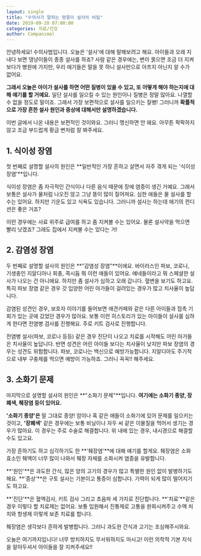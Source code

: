```yaml
---
layout: single
title: "수의사가 말하는 멍뭉이 설사의 비밀"
date: 2019-09-10 07:00:00
categories: 의료/건강
author: Companimal
---
```


안녕하세요! 수의사범입니다. 오늘은 '설사'에 대해 말해보려고 해요. 아이들과 오래 지내다 보면 댕냥이들이 종종 설사를 하죠? 사람 같은 경우에는, 변이 묽으면 조금 더 지켜보다가 병원에 가지만, 우리 애기들은 말을 못 하니 설사만으로 아프지 아닌지 알 수가 없어요.

**그래서 오늘은 아이가 설사를 하면 어떤 질병이 있을 수 있고, 또 어떻게 해야 하는지에 대해 얘기를 할 거예요.** 일단 설사를 일으킬 수 있는 원인이나 질병은 정말 많아요. 나열할 수 없을 정도로 말이죠. 그래서 가장 보편적으로 설사를 일으키는 질병! 그러니까 **확률적으로 가장 흔한 설사 원인과 증상에 대해서만 설명하겠습니다.**

이번 글에서 나온 내용은 보편적인 것이와요. 그러니 맹신하면 안 돼요. 아무튼 팍팍하지 않고 조금 부드럽게 황금 변처럼 잘 봐주세요.

## 1. 식이성 장염

첫 번째로 설명할 설사의 원인은 **일반적인 가장 흔하고 살면서 자주 겪게 되는 '식이성 장염'**입니다.

식이성 장염은 좀 자극적인 간식이나 다른 음식 때문에 장에 염증이 생긴 거예요. 그래서 보통은 설사가 물처럼 나오진 않고 그냥 똥이 많이 질어져요. 심한 애들은 물 설사를 할 수는 있어요. 하지만 기운도 있고 식욕도 있습니다. 그러니까 설사는 하는데 애기의 컨디션은 좋은 거죠?

이런 경우에는 사료 위주로 급여를 하고 좀 지켜볼 수는 있어요. 물론 설사약을 먹으면 빨리 낫겠죠? 그래도 집에서 지켜볼 수는 있다는 거!

## 2. 감염성 장염

두 번째로 설명할 설사의 원인은 **"감염성 장염"**이에요. 바이러스인 파보, 코로나, 기생충인 지알디아나 회충, 콕시듐 뭐 이런 애들이 있어요. 얘네들이라고 뭐 스페셜한 설사가 나오는 건 아니에요. 하지만 좀 설사가 심하고 오래 갑니다. 혈변을 보기도 하고요. 특히 파보 장염 같은 경우 갓 입양한 어린 아가들이 걸려있는 경우가 많고 치사율이 높답니다.

감염된 성견인 경우, 보호자 이야기를 들어보면 애견카페와 같은 다른 아이들과 접촉 기회가 있는 곳에 갔었던 경우가 많아요. 보통 이런 히스토리가 있는 아이들이 설사를 심하게 한다면 전염병 검사를 진행해요. 주로 키트 검사로 진행합니다.

전염병 설사(파보, 코로나 등등) 같은 경우 진단이 나오고 치료를 시작해도 어린 아가들은 치사율이 높답니다. 반면 성견은 어린 아이들 보다는 치사율이 낮지만 파보 장염의 경우는 성견도 위험합니다. 파보, 코로나는 백신으로 예방가능합니다. 지알디아도 주기적으로 내부 구충제를 먹으면 예방이 가능하죠. 그러니 꼭꼭!! 해주세요.

## 3. 소화기 문제

마지막으로 설명할 설사의 원인은 **"소화기 문제"**입니다. **여기에는 소화기 종양, 장폐색, 췌장염 등이 있어요.**

**'소화기 종양'은** 말 그대로 종양! 암이나 혹 같은 애들이 소화기에 있어 문제를 일으키는 것이고, **'장폐색'** 같은 경우에는 보통 비닐이나 자두 씨 같은 이물질을 먹어서 생기는 경우가 많아요. 이 경우는 주로 수술로 해결합니다. 위 내에 있는 경우, 내시경으로 해결할 수도 있고요.

가장 흔하기도 하고 심각하기도 한 **'췌장염'**에 대해 얘기를 할게요. 췌장염은 소화 효소인 췌액이 너무 많이 나와서 췌장 자체를 소화시켜 염증을 유발합니다.

**'원인'**은 과도한 간식, 많은 양의 고기의 경우가 많고 특별한 원인 없이 발병하기도 해요. **'증상'**은 구토 설사는 기본이고 통증이 심합니다. 기력이 되게 많이 떨어지기도 하고요.

**'진단'**은 혈액검사, 키트 검사 그리고 초음파 세 가지로 진단합니다. **'치료'**같은 경우 이렇다 할 치료제는 없어요. 보통 입원해서 진통제로 고통을 완화시켜주고 수액 처치와 항생제 이렇게 보존 치료를 합니다.

췌장염은 생각보다 흔하게 발병합니다. 그러니 과도한 간식과 고기는 조심해주시와요.

오늘은 여기까지입니다! 너무 방치하지도 무서워하지도 마시고! 이런 의학적 기본 지식을 알아두셔서 아이들을 잘 지켜주세요!!
